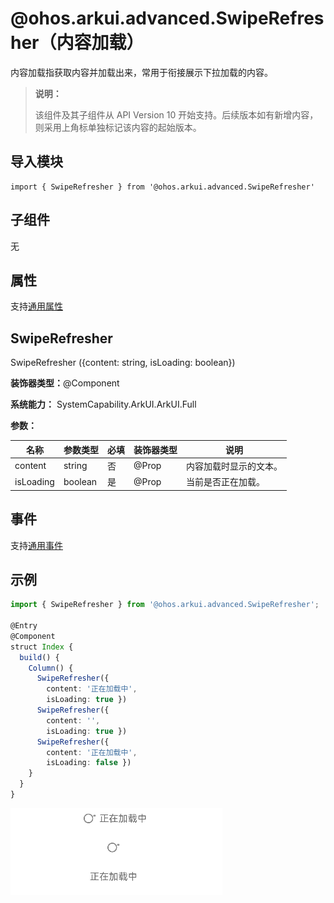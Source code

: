 # @ohos.arkui.advanced.SwipeRefresher（内容加载）


内容加载指获取内容并加载出来，常用于衔接展示下拉加载的内容。



> **说明：**
>
> 该组件及其子组件从 API Version 10 开始支持。后续版本如有新增内容，则采用上角标单独标记该内容的起始版本。


## 导入模块

```
import { SwipeRefresher } from '@ohos.arkui.advanced.SwipeRefresher'
```


## 子组件

无

## 属性
支持[通用属性](ts-universal-attributes-size.md)


## SwipeRefresher

SwipeRefresher ({content: string, isLoading: boolean})

**装饰器类型：**\@Component

**系统能力：** SystemCapability.ArkUI.ArkUI.Full

**参数：**

| 名称 | 参数类型 | 必填 | 装饰器类型 | 说明 | 
| -------- | -------- | -------- | -------- | -------- |
| content | string | 否 | \@Prop | 内容加载时显示的文本。 | 
| isLoading | boolean | 是 | \@Prop | 当前是否正在加载。 | 

## 事件
支持[通用事件](ts-universal-events-click.md)

## 示例
```ts
import { SwipeRefresher } from '@ohos.arkui.advanced.SwipeRefresher';

@Entry
@Component
struct Index {
  build() {
    Column() {
      SwipeRefresher({
        content: '正在加载中',
        isLoading: true })
      SwipeRefresher({
        content: '', 
        isLoading: true })
      SwipeRefresher({
        content: '正在加载中',
        isLoading: false })
    }
  }
}
```

![Snipaste_2023-07-24_11-35-40](figures/Snipaste_2023-07-24_11-35-40.gif)
